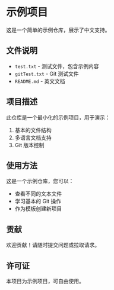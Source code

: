 # 示例项目

这是一个简单的示例仓库，展示了中文支持。

## 文件说明

- `test.txt` - 测试文件，包含示例内容
- `gitTest.txt` - Git 测试文件
- `README.md` - 英文文档

## 项目描述

此仓库是一个最小化的示例项目，用于演示：

1. 基本的文件结构
2. 多语言文档支持
3. Git 版本控制

## 使用方法

这是一个示例仓库，您可以：

- 查看不同的文本文件
- 学习基本的 Git 操作
- 作为模板创建新项目

## 贡献

欢迎贡献！请随时提交问题或拉取请求。

## 许可证

本项目为示例项目，可自由使用。
